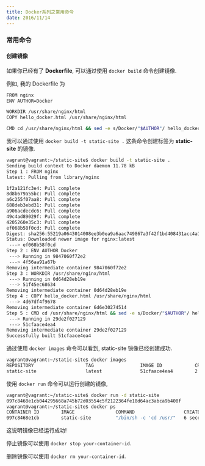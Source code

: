 ```yaml
---
title: Docker系列之常用命令
date: 2016/11/14
---
```


### 常用命令

#### 创建镜像
如果你已经有了 **Dockerfile**, 可以通过使用 `docker build` 命令创建镜像.

例如, 我的 Dockerfile 为

```bash
FROM nginx
ENV AUTHOR=Docker

WORKDIR /usr/share/nginx/html
COPY hello_docker.html /usr/share/nginx/html

CMD cd /usr/share/nginx/html && sed -e s/Docker/"$AUTHOR"/ hello_docker.html > index.html ; nginx -g 'daemon off;'
```

我可以通过使用 `docker build -t static-site .` 这条命令创建标签为 **static-site** 的镜像.

```bash
vagrant@vagrant:~/static-site$ docker build -t static-site .
Sending build context to Docker daemon 11.78 kB
Step 1 : FROM nginx
latest: Pulling from library/nginx

1f2a121fc3e4: Pull complete
8d8b679a55bc: Pull complete
a6c255f07aa8: Pull complete
688deb3ebd31: Pull complete
a906acdecdc6: Pull complete
49c4ad89029f: Pull complete
4205260e35c3: Pull complete
ef068b58f0cd: Pull complete
Digest: sha256:55219a0643014008ee3b0ea9a6aac749867a3f42f1bd408431acc4a1b2947699
Status: Downloaded newer image for nginx:latest
 ---> ef068b58f0cd
Step 2 : ENV AUTHOR Docker
 ---> Running in 9847060f72e2
 ---> 4f56aa91a67b
Removing intermediate container 9847060f72e2
Step 3 : WORKDIR /usr/share/nginx/html
 ---> Running in 0d64d28eb19e
 ---> 51f45ec68634
Removing intermediate container 0d64d28eb19e
Step 4 : COPY hello_docker.html /usr/share/nginx/html
 ---> 4d67df4f9678
Removing intermediate container 6d6e30274514
Step 5 : CMD cd /usr/share/nginx/html && sed -e s/Docker/"$AUTHOR"/ hello_docker.html > index.html ; nginx -g 'daemon off;'
 ---> Running in 29de2f027129
 ---> 51cfaace4ea4
Removing intermediate container 29de2f027129
Successfully built 51cfaace4ea4
```

通过使用 `docker images` 命令可以看到, static-site 镜像已经创建成功.
```bash
vagrant@vagrant:~/static-site$ docker images
REPOSITORY                   TAG                 IMAGE ID            CREATED             VIRTUAL SIZE
static-site                  latest              51cfaace4ea4        2 minutes ago       181.5 MB
```

使用 `docker run` 命令可以运行创建的镜像,

```bash
vagrant@vagrant:~/static-site$ docker run -d static-site
097c8468e1cb044295668a745b72d03554c5f2122364fe18d64ac3abca9b400f
vagrant@vagrant:~/static-site$ docker ps
CONTAINER ID        IMAGE               COMMAND                  CREATED             STATUS              PORTS               NAMES
097c8468e1cb        static-site         "/bin/sh -c 'cd /usr/"   6 seconds ago       Up 6 seconds        80/tcp, 443/tcp     tender_hugle
```

这说明镜像已经运行成功!

停止镜像可以使用 `docker stop your-container-id`.

删除镜像可以使用 `docker rm your-container-id`.
